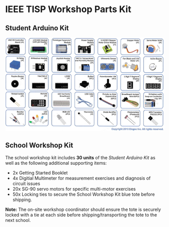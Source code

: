 # IEEE TISP Workshop Parts Kit

## Student Arduino Kit

![Arduino Kit](./images/ArduinoKitComponents.JPG)

## School Workshop Kit
The school workshop kit includes **30 units** of the *Student Arduino Kit* as well as the following additional supporting items:
- 2x Getting Started Booklet
- 4x Digitial Multimeter for measurement exercises and diagnosis of circuit issues
- 20x SG-90 servo motors for specific multi-motor exercises
- 50x Locking ties to secure the School Workshop Kit blue tote before shipping. 

**Note:** The on-site workshop coordinator should ensure the tote is securely locked with a tie at each side before shipping/transporting the tote to the next school.